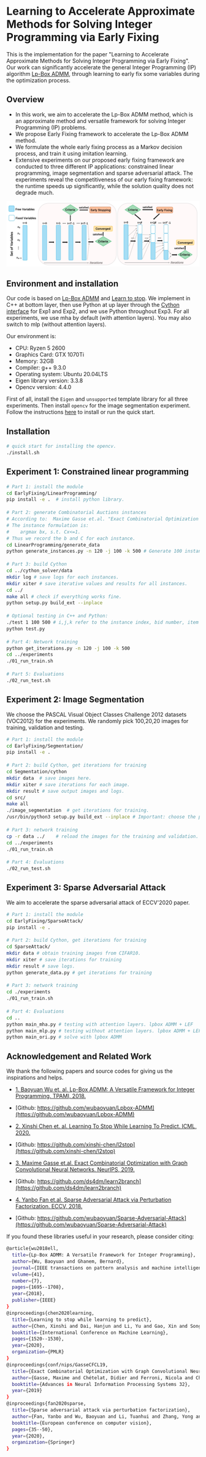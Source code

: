 # Learning to Accelerate Approximate Methods for Solving Integer Programming via Early Fixing
This is the implementation for the paper "Learning to Accelerate Approximate Methods for Solving Integer Programming via Early Fixing". Our work can significantly accelerate the general Integer Programming (IP) algorithm [Lp-Box ADMM](https://ieeexplore.ieee.org/abstract/document/8378001), through learning to early fix some variables during the optimization process. 

## Overview 

- In this work, we aim to accelerate the Lp-Box ADMM method, which is an approximate method and versatile framework for solving Integer Programming (IP) problems. 
- We propose Early Fixing framework to accelerate the Lp-Box ADMM method. 
- We formulate the whole early fixing process as a Markov decision process, and train it using imitation learning.
- Extensive experiments on our proposed early fixing framework are conducted to three different IP applications: constrained linear programming, image segmentation and sparse adversarial attack. The experiments reveal the competitiveness of our early fixing framework: the runtime speeds up significantly, while the solution quality does not degrade much. 

![earlyfixing](img/earlyfixing.jpg)

## Environment and installation

Our code is based on [Lp-Box ADMM](https://github.com/wubaoyuan/Lpbox-ADMM/tree/master/cpp) and [Learn to stop](https://github.com/xinshi-chen/l2stop). We implement in C++ at bottom layer, then use Python at up layer through the [Cython interface](https://cython.readthedocs.io/en/latest/src/userguide/wrapping_CPlusPlus.html) for Exp1 and Exp2, and we use Python throughout Exp3. For all experiments, we use mha by default (with attention layers). You may also switch to mlp (without attention layers). 

Our environment is:

* CPU: Ryzen 5 2600
* Graphics Card: GTX 1070Ti
* Memory: 32GB
* Compiler: g++ 9.3.0
* Operating system: Ubuntu 20.04LTS
* Eigen library version: 3.3.8
* Opencv version: 4.4.0

First of all, install the `Eigen` and `unsupported` template library for all three experiments. Then install `opencv` for the image segmentation experiment. Follow the instructions [here](https://github.com/wubaoyuan/Lpbox-ADMM/tree/master/cpp) to install or run the quick start. 


## Installation
```sh
# quick start for installing the opencv.  
./install.sh 
```


## Experiment 1: Constrained linear programming 

```sh
# Part 1: install the module
cd EarlyFixing/LinearProgramming/  
pip install -e .  # install python library.

# Part 2: generate Combinatorial Auctions instances 
# According to:  Maxime Gasse et.al. "Exact Combinatorial Optimization with Graph Convolutional Neural Networks". NeurIPS, 2019. 
# The instance formulation is: 
#    argmax bx, s.t. Cx<=1.   
# Thus we record the b and C for each instance.   
cd LinearProgramming/generate_data
python generate_instances.py -n 120 -j 100 -k 500 # Generate 100 instances for training and 20 for testing. n-number of generated instances, j-item number(not equal but proportional to the constraint number), k-bid number(equal to variable number). 

# Part 3: build Cython 
cd ../cython_solver/data
mkdir log # save logs for each instances.
mkdir xiter # save iterative values and results for all instances.  
cd ../
make all # check if everything works fine. 
python setup.py build_ext --inplace 

# Optional testing in C++ and Python:
./test 1 100 500 # i,j,k refer to the instance index, bid number, item number.   
python test.py 

# Part 4: Network training
python get_iterations.py -n 120 -j 100 -k 500
cd ../experiments
./01_run_train.sh

# Part 5: Evaluations
./02_run_test.sh 
```

## Experiment 2: Image Segmentation
We choose the PASCAL Visual Object Classes Challenge 2012 datasets (VOC2012) for the experiments. We randomly pick 100,20,20 images for training, validation and testing. 
```sh
# Part 1: install the module 
cd EarlyFixing/Segmentation/
pip install -e .

# Part 2: build Cython, get iterations for training 
cd Segmentation/cython
mkdir data  # save images here.
mkdir xiter # save iterations for each image. 
mkdir result # save output images and logs. 
cd src/
make all
./image_segmentation  # get iterations for training.
/usr/bin/python3 setup.py build_ext --inplace # Important: choose the python where your opencv installed. For example, my python is /usr/bin/python3.

# Part 3: network training 
cp -r data ../    # reload the images for the training and validation. 
cd ../experiments
./01_run_train.sh

# Part 4: Evaluations
./02_run_test.sh 
```

## Experiment 3: Sparse Adversarial Attack
We aim to accelerate the sparse adversarial attack of ECCV'2020 paper. 
```sh
# Part 1: install the module 
cd EarlyFixing/SparseAttack/
pip install -e .

# Part 2: build Cython, get iterations for training 
cd SparseAttack/
mkdir data # obtain training images from CIFAR10. 
mkdir xiter # save iterations for training 
mkdir result # save logs. 
python generate_data.py # get iterations for training  

# Part 3: network training 
cd ./experiments
./01_run_train.sh

# Part 4: Evaluations
cd ..
python main_mha.py # testing with attention layers. lpbox ADMM + LEF
python main_mlp.py # testing without attention layers. lpbox ADMM + LEF
python main_ori.py # solve with lpbox ADMM 
```

## Acknowledgement and Related Work
We thank the following papers and source codes for giving us the inspirations and helps. 

- [1. Baoyuan Wu et. al. Lp-Box ADMM: A Versatile Framework for Integer Programming. TPAMI, 2018.](https://ieeexplore.ieee.org/document/8378001)
- [Github: https://github.com/wubaoyuan/Lpbox-ADMM](https://github.com/wubaoyuan/Lpbox-ADMM)

- [2. Xinshi Chen et. al. Learning To Stop While Learning To Predict. ICML, 2020.](http://proceedings.mlr.press/v119/chen20c.html)
- [Github: https://github.com/xinshi-chen/l2stop](https://github.com/xinshi-chen/l2stop)

- [3. Maxime Gasse et.al. Exact Combinatorial Optimization with Graph Convolutional Neural Networks. NeurIPS, 2019.](https://arxiv.org/abs/1906.01629) 
- [Github: https://github.com/ds4dm/learn2branch](https://github.com/ds4dm/learn2branch)

- [4. Yanbo Fan et.al. Sparse Adversarial Attack via Perturbation Factorization. ECCV, 2018.](https://www.ecva.net/papers/eccv_2020/papers_ECCV/papers/123670035.pdf) 
- [Github: https://github.com/wubaoyuan/Sparse-Adversarial-Attack](https://github.com/wubaoyuan/Sparse-Adversarial-Attack)
 
If you found these libraries useful in your research, please consider citing:
```sh
@article{wu2018ell,
  title={Lp-Box ADMM: A Versatile Framework for Integer Programming},
  author={Wu, Baoyuan and Ghanem, Bernard},
  journal={IEEE transactions on pattern analysis and machine intelligence},
  volume={41},
  number={7},
  pages={1695--1708},
  year={2018},
  publisher={IEEE}
}
@inproceedings{chen2020learning,
  title={Learning to stop while learning to predict},
  author={Chen, Xinshi and Dai, Hanjun and Li, Yu and Gao, Xin and Song, Le},
  booktitle={International Conference on Machine Learning},
  pages={1520--1530},
  year={2020},
  organization={PMLR}
}
@inproceedings{conf/nips/GasseCFCL19,
  title={Exact Combinatorial Optimization with Graph Convolutional Neural Networks},
  author={Gasse, Maxime and Chételat, Didier and Ferroni, Nicola and Charlin, Laurent and Lodi, Andrea},
  booktitle={Advances in Neural Information Processing Systems 32},
  year={2019}
}
@inproceedings{fan2020sparse,
  title={Sparse adversarial attack via perturbation factorization},
  author={Fan, Yanbo and Wu, Baoyuan and Li, Tuanhui and Zhang, Yong and Li, Mingyang and Li, Zhifeng and Yang, Yujiu},
  booktitle={European conference on computer vision},
  pages={35--50},
  year={2020},
  organization={Springer}
}
```
